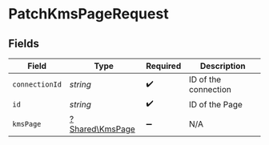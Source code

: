 # PatchKmsPageRequest


## Fields

| Field                                             | Type                                              | Required                                          | Description                                       |
| ------------------------------------------------- | ------------------------------------------------- | ------------------------------------------------- | ------------------------------------------------- |
| `connectionId`                                    | *string*                                          | :heavy_check_mark:                                | ID of the connection                              |
| `id`                                              | *string*                                          | :heavy_check_mark:                                | ID of the Page                                    |
| `kmsPage`                                         | [?Shared\KmsPage](../../Models/Shared/KmsPage.md) | :heavy_minus_sign:                                | N/A                                               |